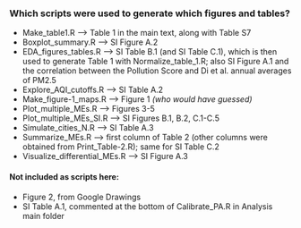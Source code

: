 ### Which scripts were used to generate which figures and tables?

* Make_table1.R --> Table 1 in the main text, along with Table S7
* Boxplot_summary.R --> SI Figure A.2
* EDA_figures_tables.R --> SI Table B.1 (and SI Table C.1), which is then used to generate Table 1 with Normalize_table_1.R; also SI Figure A.1 and the correlation between the Pollution Score and Di et al. annual averages of PM2.5
* Explore_AQI_cutoffs.R --> SI Table A.2
* Make_figure-1_maps.R --> Figure 1 _(who would have guessed)_
* Plot_multiple_MEs.R --> Figures 3-5
* Plot_multiple_MEs_SI.R --> SI Figures B.1, B.2, C.1-C.5
* Simulate_cities_N.R --> SI Table A.3
* Summarize_MEs.R --> first column of Table 2 (other columns were obtained from Print_Table-2.R); same for SI Table C.2
* Visualize_differential_MEs.R --> SI Figure A.3

#### Not included as scripts here:
* Figure 2, from Google Drawings
* SI Table A.1, commented at the bottom of Calibrate_PA.R in Analysis main folder

 
